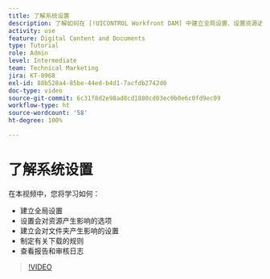 ```yaml
---
title: 了解系统设置
description: 了解如何在 [!UICONTROL Workfront DAM] 中建立全局设置、设置资源选项、建立文件夹设置、制定下载规则以及查看报告和审核日志。
activity: use
feature: Digital Content and Documents
type: Tutorial
role: Admin
level: Intermediate
team: Technical Marketing
jira: KT-8968
exl-id: 88b528a4-85be-44ed-b4d1-7acfdb2742d0
doc-type: video
source-git-commit: 6c31f8d2e98ad8cd1880cd03ec0b0e6c0fd9ec09
workflow-type: ht
source-wordcount: '58'
ht-degree: 100%

---
```


# 了解系统设置

在本视频中，您将学习如何：

* 建立全局设置
* 设置会对资源产生影响的选项
* 建立会对文件夹产生影响的设置
* 制定有关下载的规则
* 查看报告和审核日志

>[!VIDEO](https://video.tv.adobe.com/v/335231/?quality=12&learn=on)
